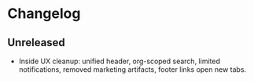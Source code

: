 # Changelog

## Unreleased

- Inside UX cleanup: unified header, org-scoped search, limited notifications, removed marketing artifacts, footer links open new tabs.
